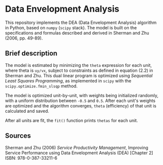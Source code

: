 # Data Envelopment Analysis

This repository implements the DEA (Data Envelopment Analysis) algorithm in Python, based on `numpy` (`scipy` stack).
The model is built on the specifications and formulas described and derived in Sherman and Zhu (2006, pp. 49-89).

## Brief description
The model is estimated by minimizing the `theta` expression for each unit, where theta is `uy/vx`, subject to constraints as defined in
equation (2.2) in Sherman and Zhu. This dual linear program is optimized using *Sequential Least Squares Programming*, as implemented in `scipy` with the 
`scipy.optimize.fmin_slsqp` method. 

The model is optimized unit-by-unit, with weights being initialized randomly, with a uniform distribution between `-0.5` and `0.5`. 
After each unit's weights are optimized and the algorithm converges, `theta` (efficiency) of that unit is calculated and saved.

After all units are fit, the `fit()` function prints `thetas` for each unit.

## Sources
Sherman and Zhu (2006) *Service Productivity Management*, Improving Service Performance using Data Envelopment Analysis (DEA) [Chapter 2]
ISBN: 978-0-387-33211-6
